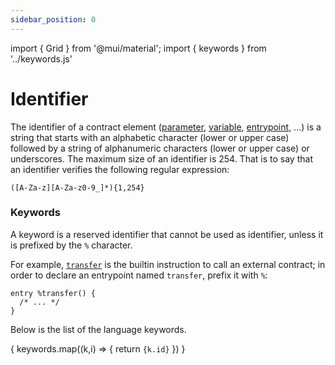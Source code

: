 ```yaml
---
sidebar_position: 0
---
```

import { Grid } from '@mui/material';
import { keywords } from '../keywords.js'

# Identifier

The identifier of a contract element ([parameter](/docs/reference/declarations/storage#parameter), [variable](/docs/reference/declarations/storage#variable), [entrypoint](/docs/reference/declarations/entrypoint), ...) is a string that starts with an alphabetic character (lower or upper case) followed by a string of alphanumeric characters (lower or upper case) or underscores. The maximum size of an identifier is 254. That is to say that an identifier verifies the following regular expression:

`([A-Za-z][A-Za-z0-9_]*){1,254}`

### Keywords

A keyword is a reserved identifier that cannot be used as identifier, unless it is prefixed by the `%` character.

For example, [`transfer`](/docs/reference/instructions/operation#transfer) is the builtin instruction to call an external contract; in order to declare an entrypoint named `transfer`, prefix it with `%`:

```archetype
entry %transfer() {
  /* ... */
}
```

Below is the list of the language keywords.

<Grid container spacing={2}>
{ keywords.map((k,i) => {
    return <Grid item key={'kw'+i}><code>{k.id}</code></Grid>
}) }
</Grid>
